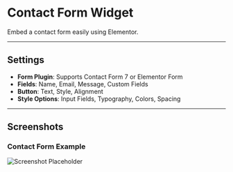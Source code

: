 # Contact Form Widget

Embed a contact form easily using Elementor.

---

## Settings

- **Form Plugin**: Supports Contact Form 7 or Elementor Form
- **Fields**: Name, Email, Message, Custom Fields
- **Button**: Text, Style, Alignment
- **Style Options**: Input Fields, Typography, Colors, Spacing

---

## Screenshots

### Contact Form Example
![Screenshot Placeholder](../../.vuepress/public/screenshot.png)
